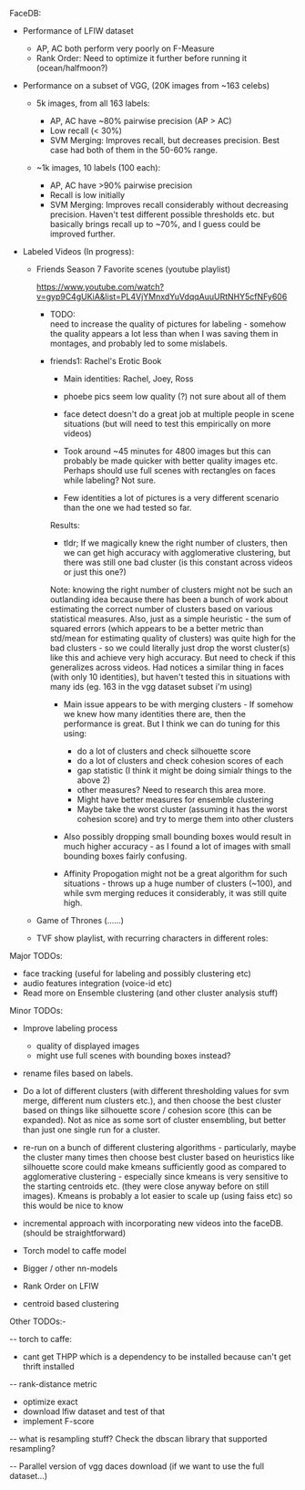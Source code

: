 FaceDB:
  
  - Performance of LFIW dataset
    - AP, AC both perform very poorly on F-Measure
    - Rank Order: Need to optimize it further before running it
    (ocean/halfmoon?)

  - Performance on a subset of VGG, (20K images from ~163 celebs) 
    - 5k images, from all 163 labels:
      - AP, AC have ~80% pairwise precision (AP > AC)
      - Low recall (< 30%)
      - SVM Merging: Improves recall, but decreases precision. Best case had
      both of them in the 50-60% range.
    
    - ~1k images, 10 labels (100 each):
      - AP, AC have >90% pairwise precision
      - Recall is low initially
      - SVM Merging: Improves recall considerably without decreasing precision.
        Haven't test different possible thresholds etc. but basically brings
        recall up to ~70%, and I guess could be improved further.

  - Labeled Videos (In progress):
    - Friends Season 7 Favorite scenes (youtube playlist)
      
        https://www.youtube.com/watch?v=gyp9C4gUKiA&list=PL4VjYMnxdYuVdqqAuuURtNHY5cfNFy606

        - TODO:  
            need to increase the quality of pictures for labeling - somehow the
            quality appears a lot less than when I was saving them in montages,
            and probably led to some mislabels.

        - friends1: Rachel's Erotic Book
          - Main identities: Rachel, Joey, Ross
          - phoebe pics seem low quality (?) not sure about all of them
          - face detect doesn't do a great job at multiple people in scene
          situations (but will need to test this empirically on more videos)
          - Took around ~45 minutes for 4800 images but this can probably be
          made quicker with better quality images etc. Perhaps should use full
          scenes with rectangles on faces while labeling? Not sure.
        
          - Few identities a lot of pictures is a very different scenario than
          the one we had tested so far.
          
          Results:
          - tldr; If we magically knew the right number of clusters, then we
          can get high accuracy with agglomerative clustering, but there was
          still one bad cluster (is this constant across videos or just this
              one?)

          Note: knowing the right number of clusters might not be such an
          outlanding idea because there has been a bunch of work about
          estimating the correct number of clusters based on various
          statistical measures. Also, just as a simple heuristic - the sum of
          squared errors (which appears to be a better metric than std/mean 
          for estimating quality of clusters) was quite high for the bad
          clusters - so we could literally just drop the worst cluster(s) like
          this and achieve very high accuracy. But need to check if this
          generalizes across videos. Had notices a similar thing in faces (with
              only 10 identities), but haven't tested this in situations with
          many ids (eg. 163 in the vgg dataset subset i'm using)

          - Main issue appears to be with merging clusters - If somehow we knew
          how many identities there are, then the performance is great. But I
          think we can do tuning for this using: 
            - do a lot of clusters and check silhouette score
            - do a lot of clusters and check cohesion scores of each  
            - gap statistic (I think it might be doing simialr things to the
                above 2)
            - other measures? Need to research this area more.
            - Might have better measures for ensemble clustering
            - Maybe take the worst cluster (assuming it has the worst cohesion
                score) and try to merge them into other clusters

          - Also possibly dropping small bounding boxes would result in much
          higher accuracy - as I found a lot of images with small bounding
          boxes fairly confusing.

          - Affinity Propogation might not be a great algorithm for such
          situations - throws up a huge number of clusters (~100), and while
          svm merging reduces it considerably, it was still quite high.

    - Game of Thrones (......)

    - TVF show playlist, with recurring characters in different roles:

Major TODOs:
- face tracking (useful for labeling and possibly clustering etc)
- audio features integration (voice-id etc)
- Read more on Ensemble clustering (and other cluster analysis stuff)

Minor TODOs:
- Improve labeling process
  - quality of displayed images
  - might use full scenes with bounding boxes instead?

- rename files based on labels.
- Do a lot of different clusters (with different thresholding values for svm
    merge, different num clusters etc.), and then choose the best cluster based 
   on things like silhouette score / cohesion score (this can be expanded). Not
   as nice as some sort of cluster ensembling, but better than just one single
   run for a cluster.

- re-run on a bunch of different clustering algorithms - particularly, maybe
the cluster many times then choose best cluster based on heuristics like
silhouette score could make kmeans sufficiently good as compared to
agglomerative clustering - especially since kmeans is very sensitive to the
starting centroids etc. (they were close anyway before on still images). Kmeans
is probably a lot easier to scale up (using faiss etc) so this would be nice to
know

- incremental approach with incorporating new videos into the faceDB. (should
    be straightforward)
- Torch model to caffe model
- Bigger / other nn-models
- Rank Order on LFIW
- centroid based clustering 


Other TODOs:- 

-- torch to caffe:
  - cant get THPP which is a dependency to be installed because can't get
  thrift installed

-- rank-distance metric 
  - optimize exact
  - download lfiw dataset and test of that
  - implement F-score

-- what is resampling stuff? Check the dbscan library that supported
resampling?

-- Parallel version of vgg daces download (if we want to use the full dataset...)

